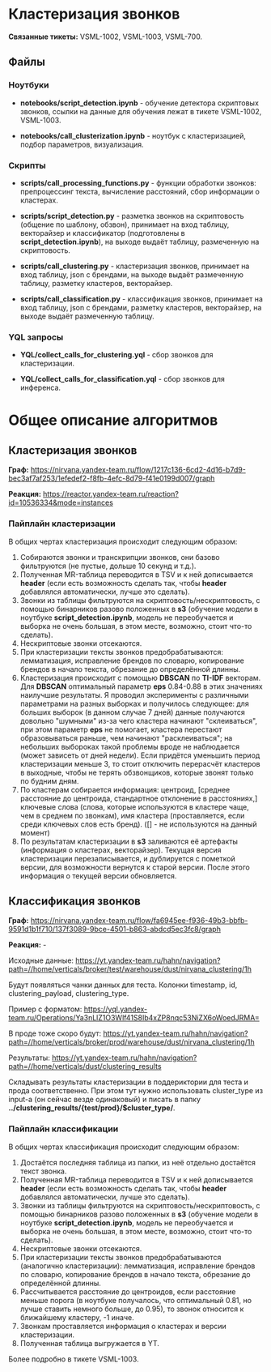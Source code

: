 # Кластеризация звонков

**Связанные тикеты:** VSML-1002, VSML-1003, VSML-700.

## Файлы

### Ноутбуки

- **notebooks/script_detection.ipynb** - обучение детектора скриптовых звонков, ссылки на данные для обучения лежат в тикете VSML-1002, VSML-1003.

- **notebooks/call_clusterization.ipynb** - ноутбук с кластеризацией, подбор параметров, визуализация.


### Скрипты

- **scripts/call_processing_functions.py** - функции обработки звонков: препроцессинг текста, вычисление расстояний, сбор информации о кластерах.

- **scripts/script_detection.py** - разметка звонков на скриптовость (общение по шаблону, обзвон), принимает на вход таблицу, векторайзер и классификатор (подготовлены в **script_detection.ipynb**), на выходе выдаёт таблицу, размеченную на скриптовость.

- **scripts/call_clustering.py** - кластеризация звонков, принимает на вход таблицу, json с брендами, на выходе выдаёт размеченную таблицу, разметку кластеров, векторайзер.

- **scripts/call_classification.py** - классификация звонков, принимает на вход таблицу, json с брендами, разметку кластеров, векторайзер, на выходе выдаёт размеченную таблицу.


### YQL запросы

- **YQL/collect_calls_for_clustering.yql** - сбор звонков для кластеризации.

- **YQL/collect_calls_for_classification.yql** - сбор звонков для инференса.



# Общее описание алгоритмов

## Кластеризация звонков

**Граф:** https://nirvana.yandex-team.ru/flow/1217c136-6cd2-4d16-b7d9-bec3af7af253/1efedef2-f8fb-4efc-8d79-f41e0199d007/graph

**Реакция:** https://reactor.yandex-team.ru/reaction?id=10536334&mode=instances


### Пайплайн кластеризации

В общих чертах кластеризация происходит следующим образом: 

1. Собираются звонки и транскрипции звонков, они базово фильтруются (не пустые, дольше 10 секунд и т.д.).
2. Полученная MR-таблица переводится в TSV и к ней дописывается **header** (если есть возможность сделать так, чтобы **header** добавлялся автоматически, лучше это сделать).
3. Звонки из таблицы фильтруются на скриптовость/нескриптовость, с помощью бинарников разово положенных в **s3** (обучение модели в ноутбуке **script_detection.ipynb**, модель не переобучается и выборка не очень большая, в этом месте, возможно, стоит что-то сделать).
4. Нескриптовые звонки отсекаются.
5. При кластеризации тексты звонков предобрабатываются: лемматизация, исправление брендов по словарю, копирование брендов в начало текста, обрезание до определённой длинны.
6. Кластеризация происходит с помощью **DBSCAN** по **TI-IDF** векторам. Для **DBSCAN** оптимальный параметр **eps** 0.84-0.88 в этих значениях наилучшие результаты. Я проводил эксперименты с различными параметрами на разных выборках и получилось следующее: для больших выборок (в данном случае 7 дней) данные получаются довольно "шумными" из-за чего кластера начинают "склеиваться", при этом параметр **eps** не помогает, кластера перестают образовываться раньше, чем начинают "расклеиваться"; на небольших выбороках такой проблемы вроде не наблюдается (может зависеть от дней недели). Если придётся уменьшить период кластеризации меньше 3, то стоит отключить перерасчёт кластеров в выходные, чтобы не терять обзвонщиков, которые звонят только по будним дням.
7. По кластерам собирается информация: центроид, [среднее расстояние до центроида, стандартное отклонение в расстояниях,] ключевые слова (слова, которые используются в кластере чаще, чем в среднем по звонкам), имя кластера (проставляется, если среди ключевых слов есть бренд). ([] - не используются на данный момент)
8. По результатам кластеризации в **s3** заливаются её артефакты (информация о кластерах, векторайзер). Текущая версия кластеризации перезаписывается, и дублируется с пометкой версии, для возможности вернутся к старой версии. После этого информация о текущей версии обновляется.


## Классификация звонков

**Граф:** https://nirvana.yandex-team.ru/flow/fa6945ee-f936-49b3-bbfb-9591d1b1f710/137f3089-9bce-4501-b863-abdcd5ec3fc8/graph

**Реакция:** -

Исходные данные: https://yt.yandex-team.ru/hahn/navigation?path=//home/verticals/broker/test/warehouse/dust/nirvana_clustering/1h 

Будут появляться чанки данных для теста. Колонки timestamp, id, clustering_payload, clustering_type.

Пример с форматом: https://yql.yandex-team.ru/Operations/Ya3nLlZ1O3Wlf41S8Ib4xZP8nqc53NiZX6oWoedJRMA= 

В проде тоже скоро будут: https://yt.yandex-team.ru/hahn/navigation?path=//home/verticals/broker/prod/warehouse/dust/nirvana_clustering/1h


Результаты: https://yt.yandex-team.ru/hahn/navigation?path=//home/verticals/dust/clustering_results 

Складывать результаты кластеризации в поддериктории для теста и прода соответственно. При этом тут нужно использовать cluster_type из input-а (он сейчас везде одинаковый) и писать в папку **../clustering_results/{test/prod}/$cluster_type/**.


### Пайплайн классификации

В общих чертах классификация происходит следующим образом: 

1. Достаётся последняя таблица из папки, из неё отдельно достаётся текст звонка.
2. Полученная MR-таблица переводится в TSV и к ней дописывается **header** (если есть возможность сделать так, чтобы **header** добавлялся автоматически, лучше это сделать).
3. Звонки из таблицы фильтруются на скриптовость/нескриптовость, с помощью бинарников разово положенных в **s3** (обучение модели в ноутбуке **script_detection.ipynb**, модель не переобучается и выборка не очень большая, в этом месте, возможно, стоит что-то сделать).
4. Нескриптовые звонки отсекаются.
5. При кластеризации тексты звонков предобрабатываются (аналогично кластеризации): лемматизация, исправление брендов по словарю, копирование брендов в начало текста, обрезание до определённой длинны.
6. Рассчитывается расстояние до центроидов, если расстояние меньше порога (в ноутбуке получалось, что оптимальный 0.81, но лучше ставить немного больше, до 0.95), то звонок относится к ближайшему кластеру, -1 иначе.
7. Звонкам проставляется информация о кластерах и версии кластеризации.
8. Полученная таблица выгружается в YT.


Более подробно в тикете VSML-1003.
